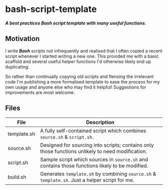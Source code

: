 bash-script-template
====================

***A best practices Bash script template with many useful functions.***

## Motivation

I write ***Bash*** scripts not infrequently and realised that I often copied a recent script whenever I started writing a new one. This provided me with a basic scaffold and several useful helper functions I'd otherwise likely end up duplicating.

So rather than continually copying old scripts and flensing the irrelevant code I'm publishing a more formalised template to ease the process for my own usage and anyone else who may find it helpful! Suggestions for improvements are most welcome.

## Files

| File        | Description                                                                                      |
| ----------- |------------------------------------------------------------------------------------------------- |
| template.sh | A fully self-contained script which combines `source.sh` & `script.sh`.                          |
| source.sh   | Designed for sourcing into scripts; contains only those functions unlikely to need modification. |
| script.sh   | Sample script which sources in `source.sh` and contains those functions likely to be modified.   |
| build.sh    | Generates `template.sh` by combining `source.sh` & `template.sh`. Just a helper script for me.   |
